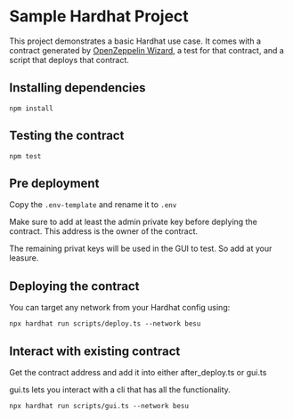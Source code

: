 # Sample Hardhat Project

This project demonstrates a basic Hardhat use case. It comes with a contract generated by [OpenZeppelin Wizard](https://wizard.openzeppelin.com/), a test for that contract, and a script that deploys that contract.

## Installing dependencies

```
npm install
```

## Testing the contract

```
npm test
```

## Pre deployment
Copy the `.env-template` and rename it to `.env`

Make sure to add at least the admin private key before deplying the contract. 
This address is the owner of the contract. 

The remaining privat keys will be used in the GUI to test. So add at your leasure. 


## Deploying the contract

You can target any network from your Hardhat config using:

```
npx hardhat run scripts/deploy.ts --network besu
```

## Interact with existing contract

Get the contract address and add it into either after_deploy.ts or gui.ts

gui.ts lets you interact with a cli that has all the functionality.

```
npx hardhat run scripts/gui.ts --network besu
```
